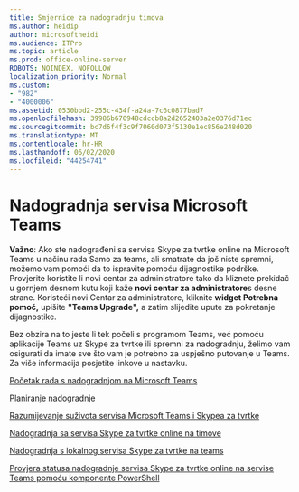 ```yaml
---
title: Smjernice za nadogradnju timova
ms.author: heidip
author: microsoftheidi
ms.audience: ITPro
ms.topic: article
ms.prod: office-online-server
ROBOTS: NOINDEX, NOFOLLOW
localization_priority: Normal
ms.custom:
- "982"
- "4000006"
ms.assetid: 0530bbd2-255c-434f-a24a-7c6c0877bad7
ms.openlocfilehash: 39986b670948cdccb8a2d2652403a2e0376d71ec
ms.sourcegitcommit: bc7d6f4f3c9f7060d073f5130e1ec856e248d020
ms.translationtype: MT
ms.contentlocale: hr-HR
ms.lasthandoff: 06/02/2020
ms.locfileid: "44254741"
---
```

# <a name="microsoft-teams-upgrade"></a>Nadogradnja servisa Microsoft Teams

**Važno**: Ako ste nadograđeni sa servisa Skype za tvrtke online na Microsoft Teams u načinu rada Samo za teams, ali smatrate da još niste spremni, možemo vam pomoći da to ispravite pomoću dijagnostike podrške. Provjerite koristite li novi centar za administratore tako da kliznete prekidač u gornjem desnom kutu koji kaže **novi centar za administratore**s desne strane. Koristeći novi Centar za administratore, kliknite **widget Potrebna pomoć,** upišite **"Teams Upgrade",** a zatim slijedite upute za pokretanje dijagnostike.

Bez obzira na to jeste li tek počeli s programom Teams, već pomoću aplikacije Teams uz Skype za tvrtke ili spremni za nadogradnju, želimo vam osigurati da imate sve što vam je potrebno za uspješno putovanje u Teams. Za više informacija posjetite linkove u nastavku.

[Početak rada s nadogradnjom na Microsoft Teams](https://docs.microsoft.com/MicrosoftTeams/upgrade-start-here)

[Planiranje nadogradnje](https://docs.microsoft.com/MicrosoftTeams/upgrade-plan-journey)

[Razumijevanje suživota servisa Microsoft Teams i Skypea za tvrtke](https://docs.microsoft.com/MicrosoftTeams/teams-and-skypeforbusiness-coexistence-and-interoperability)

[Nadogradnja sa servisa Skype za tvrtke online na timove](https://docs.microsoft.com/MicrosoftTeams/upgrade-to-teams-execute-skypeforbusinessonline)

[Nadogradnja s lokalnog servisa Skype za tvrtke na teams](https://docs.microsoft.com/MicrosoftTeams/upgrade-to-teams-execute-skypeforbusinesshybridonprem)
 
[Provjera statusa nadogradnje servisa Skype za tvrtke online na servise Teams pomoću komponente PowerShell](https://docs.microsoft.com/powershell/module/skype/get-csteamsupgradestatus?view=skype-ps)